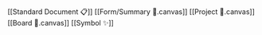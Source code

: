 [[Standard Document 📋]]
[[Form/Summary 📑.canvas]]
[[Project 📌.canvas]]
[[Board 🧩.canvas]]
[[Symbol ✨]]